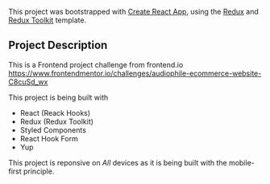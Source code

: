 This project was bootstrapped with [Create React App](https://github.com/facebook/create-react-app), using the [Redux](https://redux.js.org/) and [Redux Toolkit](https://redux-toolkit.js.org/) template.

## Project Description

This is a Frontend project challenge from frontend.io https://www.frontendmentor.io/challenges/audiophile-ecommerce-website-C8cuSd_wx

This project is being built with

- React (Reack Hooks)
- Redux (Redux Toolkit)
- Styled Components
- React Hook Form
- Yup

This project is reponsive on _All_ devices as it is being built with the mobile-first principle.

